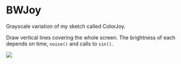 # BWJoy

Grayscale variation of my sketch called ColorJoy.

Draw vertical lines covering the whole screen.
The brightness of each depends on time, `noise()` and calls to `sin()`.

![](https://raw.githubusercontent.com/hamoid/Fun-Programming/master/processing/ideas/2013/02/BWJoy/thumb.jpg)

